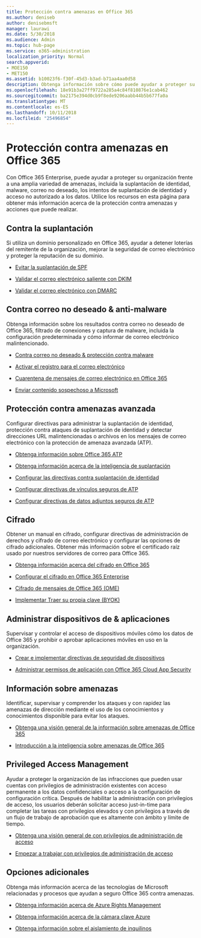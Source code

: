 ```yaml
---
title: Protección contra amenazas en Office 365
ms.author: deniseb
author: denisebmsft
manager: laurawi
ms.date: 5/30/2018
ms.audience: Admin
ms.topic: hub-page
ms.service: o365-administration
localization_priority: Normal
search.appverid:
- MOE150
- MET150
ms.assetid: b10023f6-f30f-45d3-b3ad-b71aa4aa0d58
description: Obtenga información sobre cómo puede ayudar a proteger su organización frente a una amplia variedad de amenazas, incluida la suplantación de identidad, malware, correo no deseado, los intentos de suplantación de identidad y acceso no autorizado a los datos de Office 365 Enterprise.
ms.openlocfilehash: 18e91b3a27ff9722a285a4c84f810876e1cab462
ms.sourcegitcommit: ba2175e394d0cb9f8ede9206aabb44b5b677fa0a
ms.translationtype: MT
ms.contentlocale: es-ES
ms.lasthandoff: 10/11/2018
ms.locfileid: "25496854"
---
```

# <a name="protect-against-threats-in-office-365"></a>Protección contra amenazas en Office 365

Con Office 365 Enterprise, puede ayudar a proteger su organización frente a una amplia variedad de amenazas, incluida la suplantación de identidad, malware, correo no deseado, los intentos de suplantación de identidad y acceso no autorizado a los datos. Utilice los recursos en esta página para obtener más información acerca de la protección contra amenazas y acciones que puede realizar.
  
## <a name="anti-spoofing"></a>Contra la suplantación

Si utiliza un dominio personalizado en Office 365, ayudar a detener loterías del remitente de la organización, mejorar la seguridad de correo electrónico y proteger la reputación de su dominio.
  
- [Evitar la suplantación de SPF](https://go.microsoft.com/fwlink/?linkid=851943)
    
- [Validar el correo electrónico saliente con DKIM](https://go.microsoft.com/fwlink/?linkid=851944)
    
- [Validar el correo electrónico con DMARC](https://go.microsoft.com/fwlink/?linkid=832951)
    
## <a name="anti-spam-amp-anti-malware"></a>Contra correo no deseado &amp; anti-malware

Obtenga información sobre los resultados contra correo no deseado de Office 365, filtrado de conexiones y captura de malware, incluida la configuración predeterminada y cómo informar de correo electrónico malintencionado.
  
- [Contra correo no deseado &amp; protección contra malware](anti-spam-and-anti-malware-protection.md)
    
- [Activar el registro para el correo electrónico](https://technet.microsoft.com/en-us/library/dn879651.aspx)
    
- [Cuarentena de mensajes de correo electrónico en Office 365](quarantine-email-messages.md)
    
- [Enviar contenido sospechoso a Microsoft](https://technet.microsoft.com/en-us/library/dn762129%28v=exchg.150%29.aspx)
    
## <a name="advanced-threat-protection"></a>Protección contra amenazas avanzada

Configurar directivas para administrar la suplantación de identidad, protección contra ataques de suplantación de identidad y detectar direcciones URL malintencionadas o archivos en los mensajes de correo electrónico con la protección de amenaza avanzada (ATP).
  
- [Obtenga información sobre Office 365 ATP](office-365-atp.md)
    
- [Obtenga información acerca de la inteligencia de suplantación](learn-about-spoof-intelligence.md)
    
- [Configurar las directivas contra suplantación de identidad](set-up-anti-phishing-policies.md)
    
- [Configurar directivas de vínculos seguros de ATP](set-up-atp-safe-links-policies.md)
    
- [Configurar directivas de datos adjuntos seguros de ATP](set-up-atp-safe-attachments-policies.md)
    
## <a name="encryption"></a>Cifrado

Obtener un manual en cifrado, configurar directivas de administración de derechos y cifrado de correo electrónico y configurar las opciones de cifrado adicionales. Obtener más información sobre el certificado raíz usado por nuestros servidores de correo para Office 365.
  
- [Obtenga información acerca del cifrado en Office 365](encryption.md)
    
- [Configurar el cifrado en Office 365 Enterprise](set-up-encryption.md)
    
- [Cifrado de mensajes de Office 365 (OME)](ome.md)
    
- [Implementar Traer su propia clave (BYOK)](https://docs.microsoft.com/azure/key-vault/key-vault-hsm-protected-keys#implementing-bring-your-own-key-byok-for-azure-key-vault)
    
## <a name="managing-devices-amp-apps"></a>Administrar dispositivos de &amp; aplicaciones

Supervisar y controlar el acceso de dispositivos móviles cómo los datos de Office 365 y prohibir o aprobar aplicaciones móviles en uso en la organización.
  
- [Crear e implementar directivas de seguridad de dispositivos](https://support.office.com/article/d310f556-8bfb-497b-9bd7-fe3c36ea2fd6)
    
- [Administrar permisos de aplicación con Office 365 Cloud App Security](manage-app-permissions-in-ocas.md)
    
## <a name="threat-intelligence"></a>Información sobre amenazas

Identificar, supervisar y comprender los ataques y con rapidez las amenazas de dirección mediante el uso de los conocimientos y conocimientos disponible para evitar los ataques.
  
- [Obtenga una visión general de la información sobre amenazas de Office 365](office-365-ti.md)
    
- [Introducción a la inteligencia sobre amenazas de Office 365](get-started-with-ti.md)
    
## <a name="privileged-access-management"></a>Privileged Access Management

Ayudar a proteger la organización de las infracciones que pueden usar cuentas con privilegios de administración existentes con acceso permanente a los datos confidenciales o acceso a la configuración de configuración crítica. Después de habilitar la administración con privilegios de acceso, los usuarios deberán solicitar acceso just-in-time para completar las tareas con privilegios elevados y con privilegios a través de un flujo de trabajo de aprobación que es altamente con ámbito y límite de tiempo.
  
- [Obtenga una visión general de con privilegios de administración de acceso](privileged-access-management-overview.md)
    
- [Empezar a trabajar con privilegios de administración de acceso](privileged-access-management-configuration.md)

## <a name="additional-options"></a>Opciones adicionales

Obtenga más información acerca de las tecnologías de Microsoft relacionadas y procesos que ayudan a seguro Office 365 contra amenazas.
  
- [Obtenga información acerca de Azure Rights Management](https://docs.microsoft.com/information-protection/understand-explore/what-is-azure-rms)
    
- [Obtenga información acerca de la cámara clave Azure](https://docs.microsoft.com/azure/key-vault/)
    
- [Obtenga información sobre el aislamiento de inquilinos](http://download.microsoft.com/download/3/F/0/3F0420A2-657B-44B6-B21E-D7BD98A94390/Tenant%20Isolation%20in%20Office%20365.pdf)
    

